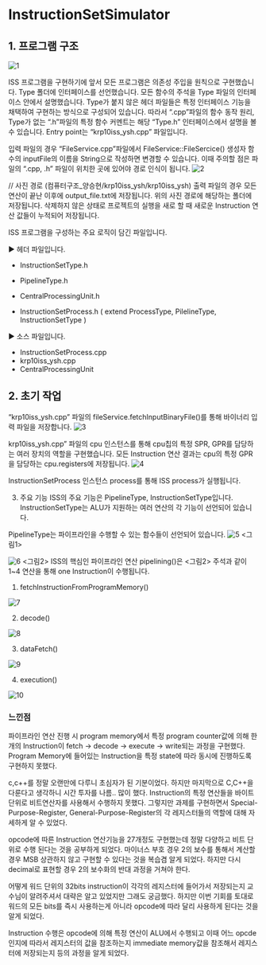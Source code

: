 # InstructionSetSimulator

## 1. 프로그램 구조
![1](https://user-images.githubusercontent.com/96910404/205018954-adca2ea5-d722-4629-9506-99c4eb9861ac.png)

ISS 프로그램을 구현하기에 앞서 모든 프로그램은 의존성 주입을 원칙으로 구현했습니다. Type 폴더에 인터페이스를 선언했습니다. 모든 함수의 주석을 Type 파일의 인터페이스 안에서 설명했습니다. Type가 붙지 않은 헤더 파일들은 특정 인터페이스 기능을 채택하여 구현하는 방식으로 구성되어 있습니다. 따라서 “.cpp”파일의 함수 동작 원리, Type가 없는 “.h”파일의 특정 함수 커멘트는 해당 “Type.h” 인터페이스에서 설명을 볼 수 있습니다. Entry point는 “krp10iss_ysh.cpp” 파일입니다.

 입력 파일의 경우 “FileService.cpp”파일에서 FileService::FileSercice() 생성자 함수의 inputFile의 이름을 String으로 작성하면 변경할 수 있습니다. 이때 주의할 점은 파일의 “.cpp, .h” 파일이 위치한 곳에 있어야 경로 인식이 됩니다.
 ![2](https://user-images.githubusercontent.com/96910404/205018962-e9db886b-c491-41e6-b5fd-542d5a465b5e.png)

// 사진 경로 (컴퓨터구조_양승현/krp10iss_ysh/krp10iss_ysh)
 출력 파일의 경우 모든 연산이 끝난 이후에 output_file.txt에 저장됩니다. 위의 사진 경로에 해당하는 폴더에 저장됩니다. 삭제하지 않은 상태로 프로젝트의 실행을 새로 할 때 새로운 Instruction 연산 값들이 누적되어 저장됩니다.

 ISS 프로그램을 구성하는 주요 로직이 담긴 파일입니다.

▶ 헤더 파일입니다.
- InstructionSetType.h
- PipelineType.h 

- CentralProcessingUnit.h
- InstructionSetProcess.h ( extend ProcessType, PilelineType, InstructionSetType )

▶ 소스 파일입니다.
- InstructionSetProcess.cpp
- krp10iss_ysh.cpp
- CentralProcessingUnit

## 2. 초기 작업

“krp10iss_ysh.cpp” 파일의 fileService.fetchInputBinaryFile()를 통해 바이너리 입력 파일을 저장합니다.
![3](https://user-images.githubusercontent.com/96910404/205018966-1c8c6358-7476-4de7-a137-79f74d2bfc42.png)

 krp10iss_ysh.cpp” 파일의 cpu 인스턴스를 통해 cpu칩의 특정 SPR, GPR를 담당하는 여러 장치의 역할을 구현했습니다. 모든 Instruction 연산 결과는 cpu의 특정 GPR을 담당하는 cpu.registers에 저장됩니다.
![4](https://user-images.githubusercontent.com/96910404/205018969-949632d8-c34c-4d24-b95e-bad975339760.png)

 InstructionSetProcess 인스턴스 process를 통해 ISS process가 실행됩니다.



3. 주요 기능
 ISS의 주요 기능은 PipelineType, InstructionSetType입니다.
InstructionSetType는 ALU가 지원하는 여러 연산의 각 기능이 선언되어 있습니다. 

PipelineType는 파이프라인을 수행할 수 있는 함수들이 선언되어 있습니다.
![5](https://user-images.githubusercontent.com/96910404/205018973-f540fb1a-5174-4f0a-9407-f20097aa2de8.png)
<그림1>

![6](https://user-images.githubusercontent.com/96910404/205018975-77e9fe16-bcfb-4c29-92ec-80502f6dce65.png)
<그림2>
ISS의 핵심인 파이프라인 연산 pipelining()은 <그림2> 주석과 같이 1~4 연산을 통해 one Instruction이 수행됩니다.

1. fetchInstructionFromProgramMemory()

![7](https://user-images.githubusercontent.com/96910404/205018980-9f6111a4-677f-4f64-8e60-c3583081531e.png)

2. decode()

![8](https://user-images.githubusercontent.com/96910404/205018984-67d22321-ac96-4cda-a0b1-11611b79f833.png)

3. dataFetch()

![9](https://user-images.githubusercontent.com/96910404/205018986-7c2cac72-6489-432a-bb95-141cfa39d713.png)

4. execution()

![10](https://user-images.githubusercontent.com/96910404/205018988-39d9eb96-d48d-4eed-8f23-0da45499c3c5.png)


###  느낀점

   파이프라인 연산 진행 시 program memory에서 특정 program counter값에 의해 한 개의 Instruction이  fetch -> decode -> execute -> write되는 과정을 구현했다.  Program Memory에 들어있는  Instruction을 특정 state에 따라 동시에 진행하도록 구현하지 못했다.
   
   c,c++를 정말 오랜만에 다루니 초심자가 된 기분이었다. 하지만 마지막으로  C,C++을 다룬다고 생각하니 시간 투자를 나름.. 많이 했다. Instruction의 특정 연산들을 바이트 단위로 비트연산자를 사용해서 수행하지 못했다. 그렇지만 과제를 구현하면서  Special-Purpose-Register, General-Purpose-Register의 각 레지스터들의 역할에 대해 자세하게 알 수 있었다. 
   
  opcode에 따른 Instruction 연산기능을 27개정도 구현했는데 정말 다양하고 비트 단위로 수행 된다는 것을 공부하게 되었다. 마이너스 부호 경우 2의 보수를 통해서 계산할 경우 MSB 상관하지 않고 구현할 수 있다는 것을 복습겸 알게 되었다. 하지만 다시  decimal로 표현할 경우 2의 보수화의 반대 과정을 거쳐야 한다. 
  
  어떻게 워드 단위의 32bits instruction이 각각의 레지스터에 들어가서 저장되는지 교수님이 알려주셔서 대략은 알고 있었지만 그래도 궁금했다. 하지만 이번 기회를 토대로  워드의 모든 bits를 즉시 사용하는게 아니라 opcode에 따라 달리 사용하게 된다는 것을 알게 되었다.

 Instruction 수행은  opcode에 의해 특정 연산이  ALU에서 수행되고 이때 어느 opcde인지에 따라서 레지스터의 값을 참조하는지  immediate memory값을 참조해서 레지스터에 저장되는지 등의 과정을 알게 되었다.
